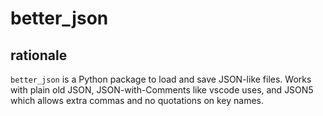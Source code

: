 
# better_json

## rationale

`better_json` is a Python package to load and save JSON-like files.
Works with plain old JSON, JSON-with-Comments like vscode uses, and JSON5
which allows extra commas and no quotations on key names.

